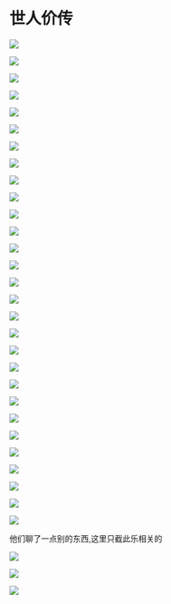 # 世人价传

![](/others/天才少女传/1.png)

![](/others/天才少女传/2.png)

![](/others/天才少女传/3.png)

![](/others/天才少女传/4.png)

![](/others/天才少女传/5.png)

![](/others/天才少女传/6.png)

![](/others/天才少女传/7.png)

![](/others/天才少女传/8.png)

![](/others/天才少女传/9.png)

![](/others/天才少女传/10.png)

![](/others/天才少女传/11.png)

![](/others/天才少女传/11-1.png)

![](/others/天才少女传/12.png)

![](/others/天才少女传/13.png)

![](/others/天才少女传/14.png)

![](/others/天才少女传/15.png)

![](/others/天才少女传/15-1.png)

![](/others/天才少女传/16.png)

![](/others/天才少女传/17.png)

![](/others/天才少女传/18.png)

![](/others/天才少女传/19.png)

![](/others/天才少女传/20.png)

![](/others/天才少女传/21.png)

![](/others/天才少女传/22.png)

![](/others/天才少女传/23.png)

![](/others/天才少女传/24.png)

![](/others/天才少女传/25.png)

![](/others/天才少女传/26.png)

![](/others/天才少女传/27.png)

他们聊了一点别的东西,这里只截此乐相关的

![](/others/天才少女传/28.png)

![](/others/天才少女传/29.png)

![](/others/天才少女传/30.png)